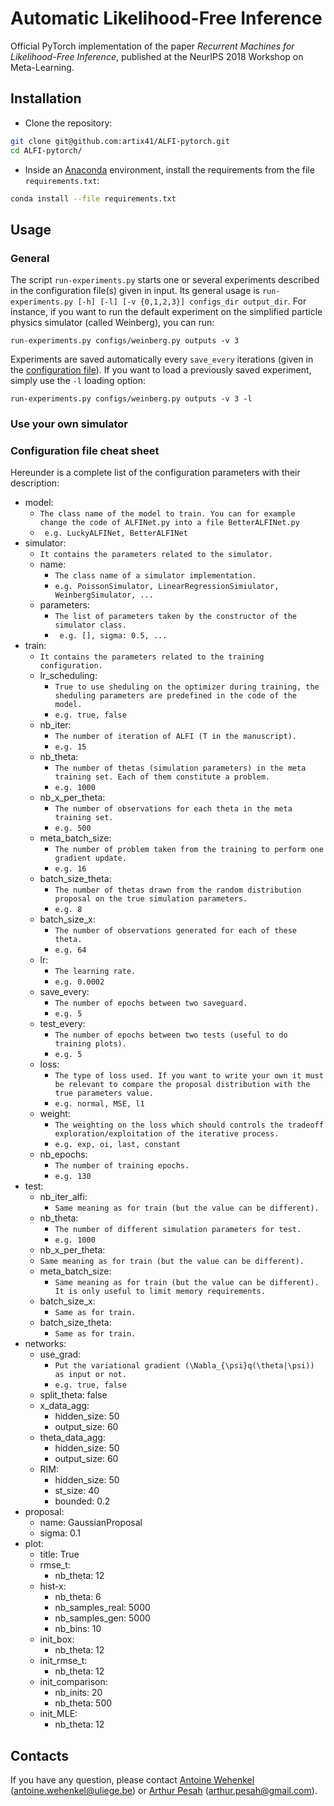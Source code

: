 # Automatic Likelihood-Free Inference

Official PyTorch implementation of the paper *Recurrent Machines for Likelihood-Free Inference*, published at the NeurIPS 2018 Workshop on Meta-Learning.

## Installation

* Clone the repository:
```bash
git clone git@github.com:artix41/ALFI-pytorch.git
cd ALFI-pytorch/
```
* Inside an [Anaconda](https://www.anaconda.com/) environment, install the requirements from the file `requirements.txt`:
```bash
conda install --file requirements.txt
```

## Usage

### General

The script `run-experiments.py` starts one or several experiments described in the configuration file(s) given in input. Its general usage is `run-experiments.py [-h] [-l] [-v {0,1,2,3}] configs_dir output_dir`. For instance, if you want to run the default experiment on the simplified particle physics simulator (called Weinberg), you can run:
```batch
run-experiments.py configs/weinberg.py outputs -v 3
```
Experiments are saved automatically every `save_every` iterations (given in the [configuration file](#configuration-file-cheat-sheet)). If you want to load a previously saved experiment, simply use the `-l` loading option:
```batch
run-experiments.py configs/weinberg.py outputs -v 3 -l
```

### Use your own simulator

### Configuration file cheat sheet
Hereunder is a complete list of the configuration parameters with their description:
- model:
  - `The class name of the model to train. You can for example change the code of ALFINet.py into a file BetterALFINet.py`
  - ` e.g. LuckyALFINet, BetterALFINet`
- simulator:
    - `It contains the parameters related to the simulator.`
    - name:
      - `The class name of a simulator implementation.`
      - `e.g. PoissonSimulator, LinearRegressionSimiulator, WeinbergSimulator, ...`
    - parameters:
      - `The list of parameters taken by the constructor of the simulator class.`
      - ` e.g. [], sigma: 0.5, ...`
- train:
    - `It contains the parameters related to the training configuration.`
    - lr_scheduling:
      - `True to use sheduling on the optimizer during training, the sheduling parameters are predefined in the code of the model.`
      - `e.g. true, false`
    - nb_iter:
      - `The number of iteration of ALFI (T in the manuscript).`
      - `e.g. 15`
    - nb_theta:
      - `The number of thetas (simulation parameters) in the meta training set. Each of them constitute a problem.`
      - `e.g. 1000`
    - nb_x_per_theta:
      - `The number of observations for each theta in the meta training set.`
      - `e.g. 500`
    - meta_batch_size:
      - `The number of problem taken from the training to perform one gradient update.`
      - `e.g. 16`
    - batch_size_theta:
      - `The number of thetas drawn from the random distribution proposal on the true simulation parameters.`
      - `e.g. 8`
    - batch_size_x:
      - `The number of observations generated for each of these theta.`
      - `e.g. 64`
    - lr:
      - `The learning rate.`
      - `e.g. 0.0002`
    - save_every:
      - `The number of epochs between two saveguard.`
      - `e.g. 5`
    - test_every:
      - `The number of epochs between two tests (useful to do training plots).`
      - `e.g. 5`
    - loss:
      - `The type of loss used. If you want to write your own it must be relevant to compare the proposal distribution with the true parameters value.`
      - `e.g. normal, MSE, l1`
    - weight:
      - `The weighting on the loss which should controls the tradeoff exploration/exploitation of the iterative process.`
      - `e.g. exp, oi, last, constant`
    - nb_epochs:
      - `The number of training epochs.`
      - `e.g. 130`
- test:
    - nb_iter_alfi:
      - `Same meaning as for train (but the value can be different).`
    - nb_theta:
      - `The number of different simulation parameters for test.`
      - `e.g. 1000`
    - nb_x_per_theta:
    - `Same meaning as for train (but the value can be different).`
    - meta_batch_size:
      - `Same meaning as for train (but the value can be different). It is only useful to limit memory requirements.`
    - batch_size_x:
      - `Same as for train.`
    - batch_size_theta:
      - `Same as for train.`
- networks:
    - use_grad:
      - `Put the variational gradient (\Nabla_{\psi}q(\theta|\psi)) as input or not.`
      - `e.g. true, false`
    - split_theta: false
    - x_data_agg:
        - hidden_size: 50
        - output_size: 60
    - theta_data_agg:
        - hidden_size: 50
        - output_size: 60
    - RIM:
        - hidden_size: 50
        - st_size: 40
        - bounded: 0.2
- proposal:
    - name: GaussianProposal
    - sigma: 0.1
- plot:
    - title: True
    - rmse_t:
        - nb_theta: 12
    - hist-x:
        - nb_theta: 6
        - nb_samples_real: 5000
        - nb_samples_gen: 5000
        - nb_bins: 10
    - init_box:
        - nb_theta: 12
    - init_rmse_t:
        - nb_theta: 12
    - init_comparison:
        - nb_inits: 20
        - nb_theta: 500
    - init_MLE:
        - nb_theta: 12




## Contacts

If you have any question, please contact [Antoine Wehenkel](https://github.com/AWehenkel) (antoine.wehenkel@uliege.be) or [Arthur Pesah](https://artix41.github.io) (arthur.pesah@gmail.com).
